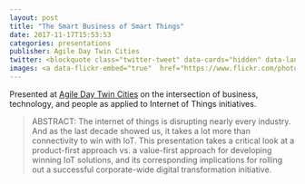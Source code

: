 ```yaml
---
layout: post
title: "The Smart Business of Smart Things"
date: 2017-11-17T15:53:53
categories: presentations
publisher: Agile Day Twin Cities
twitter: <blockquote class="twitter-tweet" data-cards="hidden" data-lang="en"><p lang="en" dir="ltr">Headed to Agile Day Twin Cities on Friday? Catch CTO <a href="https://twitter.com/markbenson?ref_src=twsrc%5Etfw">@markbenson</a> at the &quot;The Smart Business of the Smart Things&quot; panel with <a href="https://twitter.com/EsraKc?ref_src=twsrc%5Etfw">@EsraKc</a> <a href="https://twitter.com/Scott_Nelson19?ref_src=twsrc%5Etfw">@Scott_Nelson19</a> and <a href="https://twitter.com/rick_erickson?ref_src=twsrc%5Etfw">@rick_erickson</a> <a href="https://t.co/pMqrL8v0JG">https://t.co/pMqrL8v0JG</a> <a href="https://t.co/GW8frbHLWh">pic.twitter.com/GW8frbHLWh</a></p>&mdash; Exosite (@exosite) <a href="https://twitter.com/exosite/status/930917705389166595?ref_src=twsrc%5Etfw">November 15, 2017</a></blockquote> <script async src="https://platform.twitter.com/widgets.js" charset="utf-8"></script>
images: <a data-flickr-embed="true"  href="https://www.flickr.com/photos/markbenson/albums/72157689788034845" title="2017 Agile Day Twin Cities"><img src="https://farm5.staticflickr.com/4543/24650146218_6abb8bb292_z.jpg" width="640" height="519" alt="2017 Agile Day Twin Cities"></a><script async src="//embedr.flickr.com/assets/client-code.js" charset="utf-8"></script>
---
```


Presented at [Agile Day Twin Cities][ln1] on the intersection of business, technology, and people as applied to Internet of Things initiatives.

> ABSTRACT: The internet of things is disrupting nearly every industry. And as the last decade showed us, it takes a lot more than connectivity to win with IoT. This presentation takes a critical look at a product-first approach vs. a value-first approach for developing winning IoT solutions, and its corresponding implications for rolling out a successful corporate-wide digital transformation initiative.

[ln1]: http://agiledaytwincities.org/

